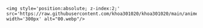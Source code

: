 <div style="position:realitive; display: flex; flex-wrap: nowrap;"> 
    
    <img style='position:absolute; z-index:2;' src='https://raw.githubusercontent.com/khoa301020/khoa301020/main/anime_picture.jfif' width='300px' alt="00.webp"/>
</div> 



